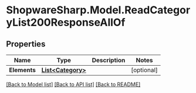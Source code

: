 # ShopwareSharp.Model.ReadCategoryList200ResponseAllOf

## Properties

Name | Type | Description | Notes
------------ | ------------- | ------------- | -------------
**Elements** | [**List&lt;Category&gt;**](Category.md) |  | [optional] 

[[Back to Model list]](../README.md#documentation-for-models) [[Back to API list]](../README.md#documentation-for-api-endpoints) [[Back to README]](../README.md)

